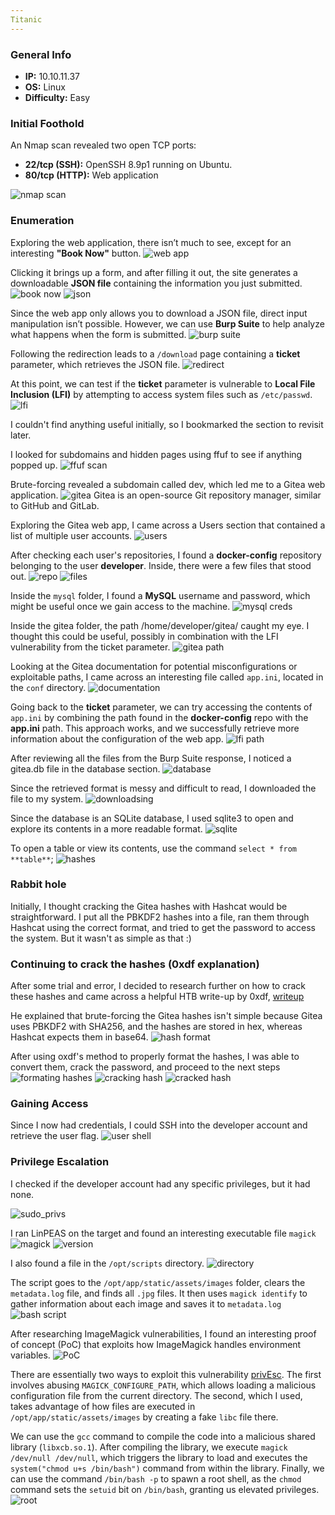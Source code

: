 ```yaml
---
Titanic 
---
```

### General Info

- **IP:** 10.10.11.37
- **OS:** Linux
- **Difficulty:** Easy

### Initial Foothold
An Nmap scan revealed two open TCP ports:
- **22/tcp (SSH):** OpenSSH 8.9p1 running on Ubuntu.
- **80/tcp (HTTP):** Web application

![nmap scan](https://github.com/J4ck3lXploit/HTB-writeups/blob/main/Images/Screenshot%202025-02-17%20132816.png)

### Enumeration
Exploring the web application, there isn’t much to see, except for an interesting **"Book Now"** button.
![web app](https://github.com/J4ck3lXploit/HTB-writeups/blob/main/Images/Screenshot%202025-02-17%20132927.png)

Clicking it brings up a form, and after filling it out, the site generates a downloadable **JSON file** containing the information you just submitted.
![book now](https://github.com/J4ck3lXploit/HTB-writeups/blob/main/Images/Screenshot%202025-02-19%20114251.png)
![json](https://github.com/J4ck3lXploit/HTB-writeups/blob/main/Images/Screenshot%202025-02-17%20133433.png)

Since the web app only allows you to download a JSON file, direct input manipulation isn’t possible. However, we can use **Burp Suite** to help analyze what happens when the form is submitted.
![burp suite](https://github.com/J4ck3lXploit/HTB-writeups/blob/main/Images/Screenshot%202025-02-17%20133530.png)

Following the redirection leads to a `/download` page containing a **ticket** parameter, which retrieves the JSON file.
![redirect](https://github.com/J4ck3lXploit/HTB-writeups/blob/main/Images/Screenshot%202025-02-17%20133703.png)

At this point, we can test if the **ticket** parameter is vulnerable to **Local File Inclusion (LFI)** by attempting to access system files such as `/etc/passwd`. 
![lfi](https://github.com/J4ck3lXploit/HTB-writeups/blob/main/Images/Screenshot%202025-02-17%20134052.png)

I couldn't find anything useful initially, so I bookmarked the section to revisit later.

I looked for subdomains and hidden pages using ffuf to see if anything popped up.
![ffuf scan](https://github.com/J4ck3lXploit/HTB-writeups/blob/main/Images/Screenshot%202025-02-17%20134624.png)

Brute-forcing revealed a subdomain called dev, which led me to a Gitea web application.
![gitea](https://github.com/J4ck3lXploit/HTB-writeups/blob/main/Images/Screenshot%202025-02-17%20134803.png)
Gitea is an open-source Git repository manager, similar to GitHub and GitLab.

Exploring the Gitea web app, I came across a Users section that contained a list of multiple user accounts.
![users](https://github.com/J4ck3lXploit/HTB-writeups/blob/main/Images/Screenshot%202025-02-17%20135029.png)

After checking each user's repositories, I found a **docker-config** repository belonging to the user **developer**. Inside, there were a few files that stood out.
![repo](https://github.com/J4ck3lXploit/HTB-writeups/blob/main/Images/Screenshot%202025-02-17%20135134.png)
![files](https://github.com/J4ck3lXploit/HTB-writeups/blob/main/Images/Screenshot%202025-02-17%20135205.png)

Inside the `mysql` folder, I found a **MySQL** username and password, which might be useful once we gain access to the machine.
![mysql creds](https://github.com/J4ck3lXploit/HTB-writeups/blob/main/Images/Screenshot%202025-02-17%20135336.png)

Inside the gitea folder, the path /home/developer/gitea/ caught my eye. I thought this could be useful, possibly in combination with the LFI vulnerability from the ticket parameter.
![gitea path](https://github.com/J4ck3lXploit/HTB-writeups/blob/main/Images/Screenshot%202025-02-17%20135314.png)

Looking at the Gitea documentation for potential misconfigurations or exploitable paths, I came across an interesting file called `app.ini`, located in the `conf` directory.
![documentation](https://github.com/J4ck3lXploit/HTB-writeups/blob/main/Images/Screenshot%202025-02-17%20135931.png)

Going back to the **ticket** parameter, we can try accessing the contents of `app.ini` by combining the path found in the **docker-config** repo with the **app.ini** path. This approach works, and we successfully retrieve more information about the configuration of the web app.
![lfi path](https://github.com/J4ck3lXploit/HTB-writeups/blob/main/Images/Screenshot%202025-02-17%20140104.png)

After reviewing all the files from the Burp Suite response, I noticed a gitea.db file in the database section.
![database](https://github.com/J4ck3lXploit/HTB-writeups/blob/main/Images/Screenshot%202025-02-17%20140441.png)

Since the retrieved format is messy and difficult to read, I downloaded the file to my system.
![downloadsing](https://github.com/J4ck3lXploit/HTB-writeups/blob/main/Images/Screenshot%202025-02-17%20140653.png)

Since the database is an SQLite database, I used sqlite3 to open and explore its contents in a more readable format.
![sqlite](https://github.com/J4ck3lXploit/HTB-writeups/blob/main/Images/Screenshot%202025-02-17%20140927.png)

To open a table or view its contents, use the command `select * from **table**`; 
![hashes](https://github.com/J4ck3lXploit/HTB-writeups/blob/main/Images/Screenshot%202025-02-17%20141214.png)

### Rabbit hole
Initially, I thought cracking the Gitea hashes with Hashcat would be straightforward. I put all the PBKDF2 hashes into a file, ran them through Hashcat using the correct format, and tried to get the password to access the system. But it wasn't as simple as that :) 

### Continuing to crack the hashes (0xdf explanation)
After some trial and error, I decided to research further on how to crack these hashes and came across a helpful HTB write-up by 0xdf,
[writeup](https://0xdf.gitlab.io/2024/12/14/htb-compiled.html#)

He explained that brute-forcing the Gitea hashes isn't simple because Gitea uses PBKDF2 with SHA256, and the hashes are stored in hex, whereas Hashcat expects them in base64. 
![hash format](https://github.com/J4ck3lXploit/HTB-writeups/blob/main/Images/Screenshot%202025-02-18%20135139.png)

After using oxdf's method to properly format the hashes, I was able to convert them, crack the password, and proceed to the next steps
![formating hashes](https://github.com/J4ck3lXploit/HTB-writeups/blob/main/Images/Screenshot%202025-02-17%20142557.png)
![cracking hash](https://github.com/J4ck3lXploit/HTB-writeups/blob/main/Images/Screenshot%202025-02-18%20135709.png)
![cracked hash](https://github.com/J4ck3lXploit/HTB-writeups/blob/main/Images/Screenshot%202025-02-18%20135719.png)

### Gaining Access
Since I now had credentials, I could SSH into the developer account and retrieve the user flag.
![user shell](https://github.com/J4ck3lXploit/HTB-writeups/blob/main/Images/Screenshot%202025-02-18%20135827.png)

### Privilege Escalation
I checked if the developer account had any specific privileges, but it had none.

![sudo_privs](https://github.com/J4ck3lXploit/HTB-writeups/blob/main/Images/Screenshot%202025-02-18%20181050.png)

I ran LinPEAS on the target and found an interesting executable file `magick` 
![magick](https://github.com/J4ck3lXploit/HTB-writeups/blob/main/Images/Screenshot%202025-02-18%20181344.png)
![version](https://github.com/J4ck3lXploit/HTB-writeups/blob/main/Images/Screenshot%202025-02-18%20182156.png)

I also found a file in the `/opt/scripts` directory.
![directory](https://github.com/J4ck3lXploit/HTB-writeups/blob/main/Images/Screenshot%202025-02-18%20181458.png)

The script goes to the `/opt/app/static/assets/images` folder, clears the `metadata.log` file, and finds all `.jpg` files. It then uses `magick identify` to gather information about each image and saves it to `metadata.log`
![bash script](https://github.com/J4ck3lXploit/HTB-writeups/blob/main/Images/Screenshot%202025-02-18%20181441.png)

After researching ImageMagick vulnerabilities, I found an interesting proof of concept (PoC) that exploits how ImageMagick handles environment variables. 
![PoC](https://github.com/J4ck3lXploit/HTB-writeups/blob/main/Images/Screenshot%202025-02-18%20182254.png)

There are essentially two ways to exploit this vulnerability [privEsc](https://github.com/ImageMagick/ImageMagick/security/advisories/GHSA-8rxc-922v-phg8). The first involves abusing `MAGICK_CONFIGURE_PATH`, which allows loading a malicious configuration file from the current directory. The second, which I used, takes advantage of how files are executed in `/opt/app/static/assets/images` by creating a fake `libc` file there. 

We can use the `gcc` command to compile the code into a malicious shared library (`libxcb.so.1`). After compiling the library, we execute `magick /dev/null /dev/null`, which triggers the library to load and executes the `system("chmod u+s /bin/bash")` command from within the library. Finally, we can use the command `/bin/bash -p` to spawn a root shell, as the `chmod` command sets the `setuid` bit on `/bin/bash`, granting us elevated privileges.
![root](https://github.com/J4ck3lXploit/HTB-writeups/blob/main/Images/Screenshot%202025-02-18%20183225.png)
